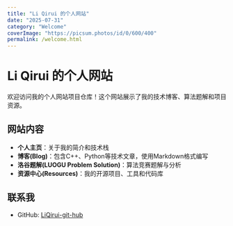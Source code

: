 ```yaml
---
title: "Li Qirui 的个人网站"
date: "2025-07-31"
category: "Welcome"
coverImage: "https://picsum.photos/id/0/600/400"
permalink: /welcome.html
---
```


# Li Qirui 的个人网站

欢迎访问我的个人网站项目仓库！这个网站展示了我的技术博客、算法题解和项目资源。

## 网站内容

- **个人主页**：关于我的简介和技术栈
- **博客(Blog)**：包含C++、Python等技术文章，使用Markdown格式编写
- **洛谷题解(LUOGU Problem Solution)**：算法竞赛题解与分析
- **资源中心(Resources)**：我的开源项目、工具和代码库

## 联系我

- GitHub: [LiQirui-git-hub](https://github.com/LiQirui-git-hub)
